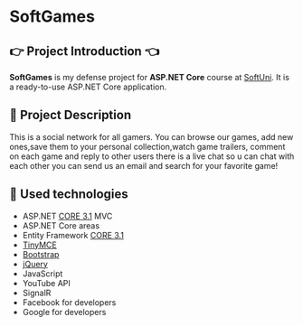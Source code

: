 
# SoftGames

## :point_right: Project Introduction :point_left:

**SoftGames** is my defense project for **ASP.NET Core** course at [SoftUni](https://softuni.bg/trainings/3177/asp-dot-net-core-october-2020/internal). It is a ready-to-use ASP.NET Core application.

## :pencil: Project Description
This is a social network for all gamers. You can browse our games,
add new ones,save them to your personal collection,watch game trailers,
comment on each game and reply to other users there is a live chat so u can chat with each other you can send us an email and search for your favorite game!

## :hammer: Used technologies
* ASP.NET [CORE 3.1](https://dotnet.microsoft.com/download/dotnet-core/3.1 "CORE 3.1") MVC
* ASP.NET Core areas
* Entity Framework [CORE 3.1](https://docs.microsoft.com/en-us/ef/core/ "CORE 3.1")
* [TinyMCE](https://github.com/tinymce/)
* [Bootstrap](https://github.com/twbs/bootstrap)
* [jQuery](https://github.com/jquery/jquery)
* JavaScript
* YouTube API
* SignalR
* Facebook for developers
* Google for developers
